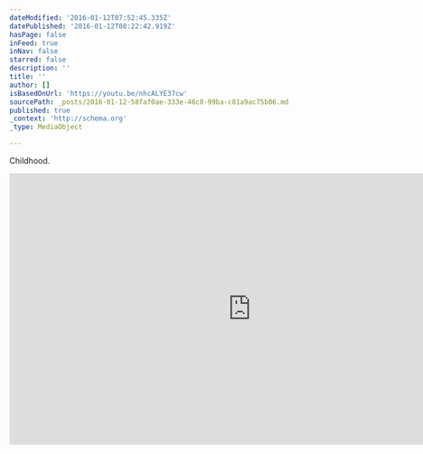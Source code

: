 ```yaml
---
dateModified: '2016-01-12T07:52:45.335Z'
datePublished: '2016-01-12T08:22:42.919Z'
hasPage: false
inFeed: true
inNav: false
starred: false
description: ''
title: ''
author: []
isBasedOnUrl: 'https://youtu.be/nhcALYE37cw'
sourcePath: _posts/2016-01-12-58faf0ae-333e-46c0-99ba-c81a9ac75b06.md
published: true
_context: 'http://schema.org'
_type: MediaObject

---
```

Childhood. 

<iframe src="https://cdn.embedly.com/widgets/media.html?src=https%3A%2F%2Fwww.youtube.com%2Fembed%2FnhcALYE37cw%3Ffeature%3Doembed&amp;url=https%3A%2F%2Fwww.youtube.com%2Fwatch%3Fv%3DnhcALYE37cw%26feature%3Dyoutu.be&amp;image=https%3A%2F%2Fi.ytimg.com%2Fvi%2FnhcALYE37cw%2Fhqdefault.jpg&amp;key=b7d04c9b404c499eba89ee7072e1c4f7&amp;type=text%2Fhtml&amp;schema=youtube" width="854" height="480" scrolling="no" frameborder="0" allowfullscreen="allowfullscreen" style=""></iframe>
